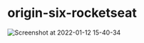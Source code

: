 # origin-six-rocketseat

![Screenshot at 2022-01-12 15-40-34](https://user-images.githubusercontent.com/97478810/149202319-e1637453-e8c5-4bfc-adef-c9b1e8a16dbe.png)

